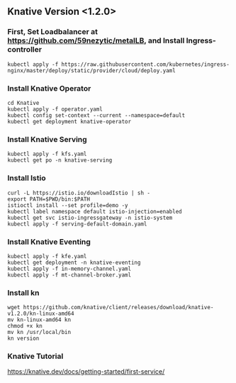 ## Knative Version <1.2.0>
### First, Set Loadbalancer at <https://github.com/59nezytic/metalLB>, and Install Ingress-controller
```
kubectl apply -f https://raw.githubusercontent.com/kubernetes/ingress-nginx/master/deploy/static/provider/cloud/deploy.yaml
```

### Install Knative Operator
```
cd Knative
kubectl apply -f operator.yaml
kubectl config set-context --current --namespace=default
kubectl get deployment knative-operator
```
### Install Knative Serving
```
kubectl apply -f kfs.yaml
kubectl get po -n knative-serving
```
### Install Istio
```
curl -L https://istio.io/downloadIstio | sh -
export PATH=$PWD/bin:$PATH
istioctl install --set profile=demo -y
kubectl label namespace default istio-injection=enabled
kubectl get svc istio-ingressgateway -n istio-system
kubectl apply -f serving-default-domain.yaml
```

### Install Knative Eventing
```
kubectl apply -f kfe.yaml
kubectl get deployment -n knative-eventing
kubectl apply -f in-memory-channel.yaml
kubectl apply -f mt-channel-broker.yaml
```

### Install kn
```
wget https://github.com/knative/client/releases/download/knative-v1.2.0/kn-linux-amd64
mv kn-linux-amd64 kn
chmod +x kn
mv kn /usr/local/bin
kn version
```

### Knative Tutorial
https://knative.dev/docs/getting-started/first-service/
